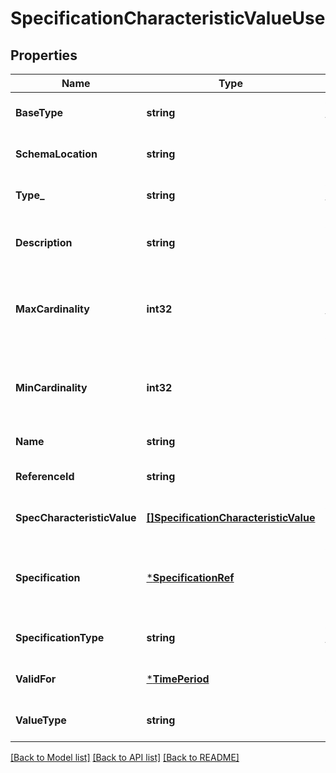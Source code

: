 # SpecificationCharacteristicValueUse

## Properties
Name | Type | Description | Notes
------------ | ------------- | ------------- | -------------
**BaseType** | **string** | When sub-classing, this defines the super-class | [optional] [default to null]
**SchemaLocation** | **string** |  hyperlink reference to the schema describing this resource. | [optional] [default to null]
**Type_** | **string** | When sub-classing, this defines the sub-class entity name | [optional] [default to null]
**Description** | **string** | A narrative that explains in detail what the productSpecificationCharacteristic is | [optional] [default to null]
**MaxCardinality** | **int32** | The maximum number of instances a CharacteristicValue can take on. For example, zero to five phone numbers in a group calling plan, where five is the value for the maxCardinality. | [optional] [default to null]
**MinCardinality** | **int32** | The minimum number of instances a CharacteristicValue can take on. For example, zero to five phone numbers in a group calling plan, where zero is the value for the minCardinality. | [optional] [default to null]
**Name** | **string** | Name of the associated productSpecificationCharacteristic | [default to null]
**ReferenceId** | **string** |  | [optional] [default to null]
**SpecCharacteristicValue** | [**[]SpecificationCharacteristicValue**](SpecificationCharacteristicValue.md) | A number or text that can be assigned to a SpecificationCharacteristic. | [default to null]
**Specification** | [***SpecificationRef**](SpecificationRef.md) | A Specification is a detailed description of a tangible or intangible object made available externally in the form of a ProductOffering to customers or other parties playing a party role. | [optional] [default to null]
**SpecificationType** | **string** | When sub-classing, this defines the sub-class specification type | [optional] [default to null]
**ValidFor** | [***TimePeriod**](TimePeriod.md) | The period for which the productSpecificationCharacteristic is valid | [optional] [default to null]
**ValueType** | **string** | A kind of value that the characteristic can take on, such as numeric, text and so forth | [optional] [default to null]

[[Back to Model list]](../README.md#documentation-for-models) [[Back to API list]](../README.md#documentation-for-api-endpoints) [[Back to README]](../README.md)


